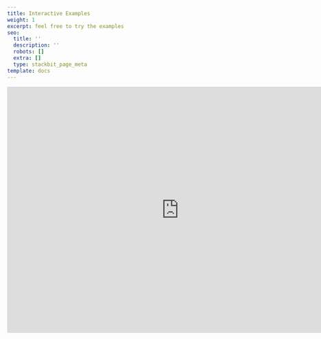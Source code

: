 ```yaml
---
title: Interactive Examples
weight: 1
excerpt: feel free to try the examples
seo:
  title: ''
  description: ''
  robots: []
  extra: []
  type: stackbit_page_meta
template: docs
---
```

<iframe width="800" height="575"
           src="https://embedable-content.netlify.app/" title="YouTube video
           player" frameborder="0" allow="accelerometer; autoplay; clipboard-write;
           encrypted-media; gyroscope; picture-in-picture" allowfullscreen></iframe>